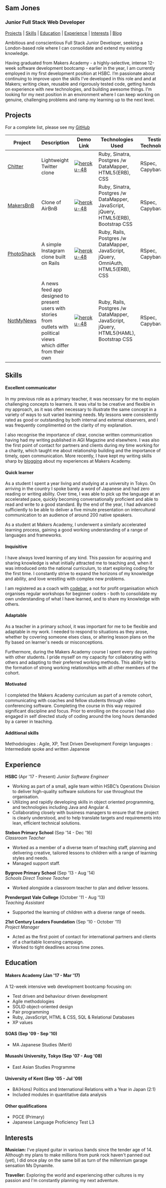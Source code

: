 ## Sam Jones

### Junior Full Stack Web Developer

[Projects](#projects) | [Skills](#skills) | [Education](#education) | [Experience](#experience) | [Interests](#interests) | [Blog](https://medium.com/@sam.jones494)

Ambitious and conscientious Full Stack Junior Developer, seeking a London-based role where I can consolidate and extend my existing knowledge.

Having graduated from Makers Academy - a highly-selective, intense 12-week software development bootcamp - earlier in the year, I am currently employed in my first development position at HSBC.  I’m passionate about continuing to improve upon the skills I’ve developed in this role and and at Makers; writing clean, reusable and rigorously tested code, getting hands on experience with new technologies, and building awesome things. I’m looking for my next position in an environment where I can keep working on genuine, challenging problems and ramp my learning up to the next level.

## Projects

For a complete list, please see my [GitHub](https://github.com/samjones1001?tab=repositories)

Project | Description | Demo Link | Technologies Used | Testing Technologies | Build Time 
--- | --- | --- | --- | --- | ---
[Chitter](https://github.com/samjones1001/chitter-challenge) | Lightweight Twitter clone | [![heroku-48](https://cloud.githubusercontent.com/assets/12953472/18688266/701982fc-7f7b-11e6-8971-5f1e03f554b7.png)](https://chitter-chal.herokuapp.com/peeps) | Ruby, Sinatra, Postgres /w DataMapper, HTML5(ERB), CSS | RSpec, Capybara | 2 days 
[MakersBnB](https://github.com/samjones1001/makersbnb) | Clone of AirBnB | [![heroku-48](https://cloud.githubusercontent.com/assets/12953472/18688266/701982fc-7f7b-11e6-8971-5f1e03f554b7.png)](https://makersbestbnb.herokuapp.com/) | Ruby, Sinatra, Postgres /w DataMapper, JavaScript, jQuery, HTML5(ERB), Bootstrap CSS | RSpec, Capybara | 5 days
[PhotoShack](https://github.com/samjones1001/instagram-challenge) | A simple Instagram clone built on Rails | [![heroku-48](https://cloud.githubusercontent.com/assets/12953472/18688266/701982fc-7f7b-11e6-8971-5f1e03f554b7.png)](https://samsinstaclone.herokuapp.com/) | Ruby, Rails, Postgres /w DataMapper, JavaScript, jQuery, OmniAuth, HTML5(ERB), CSS | RSpec, Capybara | 2 days
[NotMyNews](https://github.com/samjones1001/NotMyNews) | A news feed app designed to present users with stories from outlets with political views which differ from their own | [![heroku-48](https://cloud.githubusercontent.com/assets/12953472/18688266/701982fc-7f7b-11e6-8971-5f1e03f554b7.png)](http://notmynews.herokuapp.com/) | Ruby, Rails, Postgres /w DataMapper, JavaScript, jQuery, HTML5(HAML), Bootstrap CSS | RSpec, Capybara | 4 days

## Skills

#### Excellent communicator
In my previous role as a primary teacher, it was necessary for me to explain challenging concepts to learners.  It was vital to be creative and flexible in my approach, as it was often necessary to illustrate the same concept in a variety of ways to suit varied learning needs.  My lessons were consistently rated as good or outstanding by both internal and external observers, and I was frequently complimented on the clarity of my explanation.  

I also recognise the importance of clear, concise written communication having had my writing published in AGI Magazine and elsewhere.  I was also the first point of contact for partners and clients during my time working for a charity, which taught me about relationship building and the importance of timely, open communication.  More recently, I have kept my writing skills sharp by [blogging](https://medium.com/@sam.jones494) about my experiences at Makers Academy.

#### Quick learner
As a student I spent a year living and studying at a university in Tokyo.  On arriving in the country I spoke barely a word of Japanese and had zero reading or writing ability. Over time, I was able to pick up the language at an accelerated pace, quickly becoming conversationally proficient and able to read and write to a good standard.  By the end of the year, I had advanced sufficiently to be able to deliver a five minute presentation on intercultural communication to an audience of around 200 native speakers.  

As a student at Makers Academy, I underwent a similarly accelerated learning process, gaining a good working understanding of a range of languages and frameworks. 

#### Inquisitive
I have always loved learning of any kind.  This passion for acquiring and sharing knowledge is what initially attracted me to teaching and, when it was introduced onto the national curriculum, to start exploring coding for the first time.  I  constantly strive to expand the horizons of my knowledge and ability, and love wrestling with complex new problems.

I am registered as a coach with [codebar](https://codebar.io), a not for profit organisation which organises regular workshops for beginner coders - both to consolidate my own understanding of what I have learned, and to share my knowledge with others.

#### Adaptable
As a teacher in a primary school, it was important for me to be flexible and adaptable in my work.  I needed to respond to situations as they arose, whether by covering someone elses class, or altering lesson plans on the fly based on learner's needs or misconceptions. 

Furthermore, during the Makers Academy course I spent every day pairing with other students.  I pride myself on my capacity for collaborating with others and adapting to their preferred working methods. This ability led to the formation of strong working relationships with all other members of the cohort.

#### Motivated
I completed the Makers Academy curriculum as part of a remote cohort, communicating with coaches and fellow students through video conferencing software.  Completing the course in this way required significant discipline and focus.  Prior to enrolling on the course I had also engaged in self directed study of coding around the long hours demanded by a career in teaching.

#### Additional skills
Methodologies : Agile, XP, Test Driven Development
Foreign languages : Intermediate spoke and written Japanese 

## Experience

**HSBC** (Apr '17 - Present)
*Junior Software Engineer*
- Working as part of a small, agile team within HSBC’s Operations Division to deliver high-quality software solutions for use throughout the organisation.
- Utilizing and rapidly developing skills in object oriented programming,  and technologies including Java and Angular 4.
- Collaborating closely with business managers to ensure that the project is clearly understood, and to help translate targets and requirements into lean, efficient technical solutions. 

**Stebon Primary School** (Sep '14 - Dec '16)   
*Classroom Teacher* 
- Worked as a member of a diverse team of teaching staff, planning and delivering creative, tailored lessons to children with a range of learning styles and needs.
- Managed support staff.

**Bygrove Primary School** (Sep '13 - Aug '14)   
*Schools Direct Trainee Teacher*
- Worked alongside a classroom teacher to plan and deliver lessons.

**Prendergast Vale College** (October '11 - Aug '13)   
*Teaching Assistant*
- Supported the learning of children with a diverse range of needs.

**21st Century Leaders Foundation** (Sep '10 - October '11)   
*Project Manager*
- Acted as the first point of contact for international partners and clients of a charitable licensing campaign.
- Worked to tight deadlines across time zones.

## Education

#### Makers Academy (Jan '17 - Mar '17)
A 12-week intensive web development bootcamp focusing on:
- Test driven and behaviour driven development
- Agile methodologies
- SOLID object-oriented design
- Pair programming
- Ruby, JavaScript, HTML & CSS, SQL & Relational Databases
- XP values

#### SOAS (Sep '09 - Sep '10)

- MA Japanese Studies (Merit)

#### Musashi University, Tokyo (Sep '07 - Aug '08)

- East Asian Studies Programme

#### University of Kent (Sep '05 - Jul '09)

- BA(Hons) Politics and International Relations with a Year in Japan (2:1)
- Included modules in quantitative data analysis

#### Other qualifications
- PGCE (Primary)
- Japanese Language Proficiency Test L3

## Interests

**Musician:**
I've played guitar in various bands since the tender age of 14.  Although my plans to make millions from punk rock haven't panned out (yet), I did once play on the same bill as turn of the millennium garage  sensation Ms Dynamite.

**Traveller:**
Exploring the world and experiencing other cultures is my passion and I'm constantly planning my next adventure.
